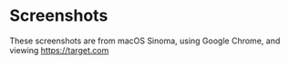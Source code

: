 # Screenshots

These screenshots are from macOS Sinoma, using Google Chrome, and viewing https://target.com